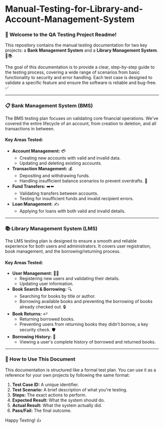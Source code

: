 # Manual-Testing-for-Library-and-Account-Management-System

### 👋 Welcome to the QA Testing Project Readme!

This repository contains the manual testing documentation for two key projects: a **Bank Management System** and a **Library Management System**. 🏦📚

The goal of this documentation is to provide a clear, step-by-step guide to the testing process, covering a wide range of scenarios from basic functionality to security and error handling. Each test case is designed to validate a specific feature and ensure the software is reliable and bug-free. ✅

---

### **📋 Bank Management System (BMS)**

The BMS testing plan focuses on validating core financial operations. We've covered the entire lifecycle of an account, from creation to deletion, and all transactions in between.

#### **Key Areas Tested:**

* **Account Management:** 💳
    * Creating new accounts with valid and invalid data.
    * Updating and deleting existing accounts.
* **Transaction Management:** 💰
    * Depositing and withdrawing funds.
    * Handling insufficient balance scenarios to prevent overdrafts. 🚫
* **Fund Transfers:** ➡️⬅️
    * Validating transfers between accounts.
    * Testing for insufficient funds and invalid recipient errors.
* **Loan Management:** ✍️
    * Applying for loans with both valid and invalid details.

---

### **📚 Library Management System (LMS)**

The LMS testing plan is designed to ensure a smooth and reliable experience for both users and administrators. It covers user registration, book management, and the borrowing/returning process.

#### **Key Areas Tested:**

* **User Management:** 🧑‍💻
    * Registering new users and validating their details.
    * Updating user information.
* **Book Search & Borrowing:** 🔍
    * Searching for books by title or author.
    * Borrowing available books and preventing the borrowing of books already checked out. 🔒
* **Book Returns:** ↩️
    * Returning borrowed books.
    * Preventing users from returning books they didn't borrow, a key security check. 🛡️
* **Borrowing History:** 📖
    * Viewing a user's complete history of borrowed and returned books.

---

### **🚀 How to Use This Document**

This documentation is structured like a formal test plan. You can use it as a reference for your own projects by following the same format:

1.  **Test Case ID:** A unique identifier.
2.  **Test Scenario:** A brief description of what you're testing.
3.  **Steps:** The exact actions to perform.
4.  **Expected Result:** What the system should do.
5.  **Actual Result:** What the system actually did.
6.  **Pass/Fail:** The final outcome.

Happy Testing! 👍
